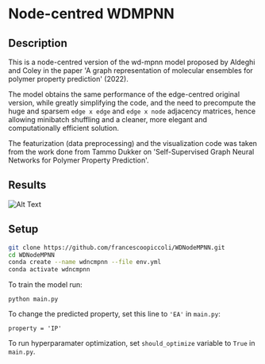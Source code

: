 # Node-centred WDMPNN

## Description
This is a node-centred version of the wd-mpnn model proposed by Aldeghi and Coley in the paper 'A graph representation of molecular ensembles for polymer property prediction' (2022). 

The model obtains the same performance of the edge-centred original version, while greatly simplifying the code, and the need to precompute the huge and sparsem `edge x edge` and `edge x node` adjacency matrices, hence allowing minibatch shuffling and a cleaner, more elegant and computationally efficient solution. 

The featurization (data preprocessing) and the visualization code was taken from the work done from Tammo Dukker on 'Self-Supervised Graph Neural Networks for Polymer Property Prediction'.

## Results
![Alt Text](url/to/image.png)

## Setup
   ```bash
   git clone https://github.com/francescoopiccoli/WDNodeMPNN.git
   cd WDNodeMPNN
   conda create --name wdncmpnn --file env.yml
   conda activate wdncmpnn
```


To train the model run:
```
python main.py
```


To change the predicted property, set this line to `'EA'` in `main.py`:
```
property = 'IP'
```

To run hyperparamater optimization, set `should_optimize` variable to `True` in `main.py`.